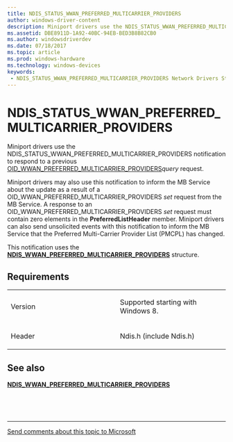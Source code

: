 ```yaml
---
title: NDIS_STATUS_WWAN_PREFERRED_MULTICARRIER_PROVIDERS
author: windows-driver-content
description: Miniport drivers use the NDIS_STATUS_WWAN_PREFERRED_MULTICARRIER_PROVIDERS notification to respond to a previous OID_WWAN_PREFERRED_MULTICARRIER_PROVIDERSquery request.Miniport drivers may also use this notification to inform the MB Service about the update as a result of a OID_WWAN_PREFERRED_MULTICARRIER_PROVIDERS set request from the MB Service. A response to an OID_WWAN_PREFERRED_MULTICARRIER_PROVIDERS set request must contain zero elements in the PreferredListHeader member. Miniport drivers can also send unsolicited events with this notification to inform the MB Service that the Preferred Multi-Carrier Provider List (PMCPL) has changed.This notification uses the NDIS_WWAN_PREFERRED_MULTICARRIER_PROVIDERS structure.
ms.assetid: DBE8911D-1A92-40BC-94EB-BED3B8B82CB0
ms.author: windowsdriverdev 
ms.date: 07/18/2017 
ms.topic: article 
ms.prod: windows-hardware 
ms.technology: windows-devices 
keywords:
 - NDIS_STATUS_WWAN_PREFERRED_MULTICARRIER_PROVIDERS Network Drivers Starting with Windows Vista
---
```


# NDIS\_STATUS\_WWAN\_PREFERRED\_MULTICARRIER\_PROVIDERS


Miniport drivers use the NDIS\_STATUS\_WWAN\_PREFERRED\_MULTICARRIER\_PROVIDERS notification to respond to a previous [OID\_WWAN\_PREFERRED\_MULTICARRIER\_PROVIDERS](https://msdn.microsoft.com/library/windows/hardware/hh831868)*query* request.

Miniport drivers may also use this notification to inform the MB Service about the update as a result of a OID\_WWAN\_PREFERRED\_MULTICARRIER\_PROVIDERS *set* request from the MB Service. A response to an OID\_WWAN\_PREFERRED\_MULTICARRIER\_PROVIDERS *set* request must contain zero elements in the **PreferredListHeader** member. Miniport drivers can also send unsolicited events with this notification to inform the MB Service that the Preferred Multi-Carrier Provider List (PMCPL) has changed.

This notification uses the [**NDIS\_WWAN\_PREFERRED\_MULTICARRIER\_PROVIDERS**](https://msdn.microsoft.com/library/windows/hardware/hh831864) structure.

Requirements
------------

<table>
<colgroup>
<col width="50%" />
<col width="50%" />
</colgroup>
<tbody>
<tr class="odd">
<td><p>Version</p></td>
<td><p>Supported starting with Windows 8.</p></td>
</tr>
<tr class="even">
<td><p>Header</p></td>
<td>Ndis.h (include Ndis.h)</td>
</tr>
</tbody>
</table>

## See also


[**NDIS\_WWAN\_PREFERRED\_MULTICARRIER\_PROVIDERS**](https://msdn.microsoft.com/library/windows/hardware/hh831864)

 

 


--------------------
[Send comments about this topic to Microsoft](mailto:wsddocfb@microsoft.com?subject=Documentation%20feedback%20%5Bnetvista\netvista%5D:%20NDIS_STATUS_WWAN_PREFERRED_MULTICARRIER_PROVIDERS%20%20RELEASE:%20%287/5/2017%29&body=%0A%0APRIVACY%20STATEMENT%0A%0AWe%20use%20your%20feedback%20to%20improve%20the%20documentation.%20We%20don't%20use%20your%20email%20address%20for%20any%20other%20purpose,%20and%20we'll%20remove%20your%20email%20address%20from%20our%20system%20after%20the%20issue%20that%20you're%20reporting%20is%20fixed.%20While%20we're%20working%20to%20fix%20this%20issue,%20we%20might%20send%20you%20an%20email%20message%20to%20ask%20for%20more%20info.%20Later,%20we%20might%20also%20send%20you%20an%20email%20message%20to%20let%20you%20know%20that%20we've%20addressed%20your%20feedback.%0A%0AFor%20more%20info%20about%20Microsoft's%20privacy%20policy,%20see%20http://privacy.microsoft.com/default.aspx. "Send comments about this topic to Microsoft")


